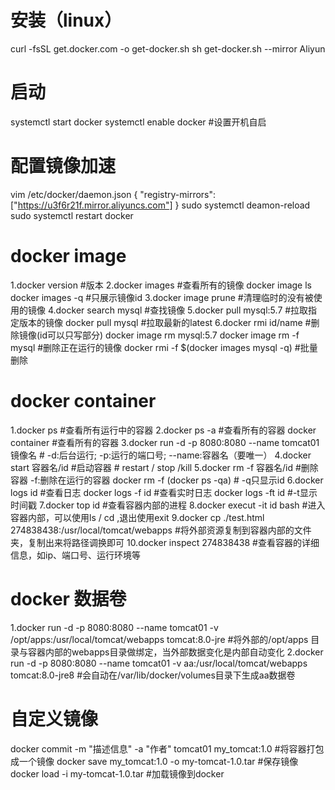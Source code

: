 # 安装（linux）
curl -fsSL get.docker.com -o get-docker.sh
sh get-docker.sh --mirror Aliyun

# 启动
systemctl start docker
systemctl enable docker #设置开机自启

# 配置镜像加速
vim /etc/docker/daemon.json 
{
  "registry-mirrors": ["https://u3f6r21f.mirror.aliyuncs.com"]
}
sudo systemctl deamon-reload
sudo systemctl restart docker

# docker image
1.docker version #版本
2.docker images #查看所有的镜像
  docker image ls
  docker images -q #只展示镜像id
3.docker image prune #清理临时的没有被使用的镜像
4.docker search mysql #查找镜像
5.docker pull mysql:5.7 #拉取指定版本的镜像
  docker pull mysql #拉取最新的latest
6.docker rmi  id/name #删除镜像(id可以只写部分)
  docker image rm mysql:5.7
  docker image rm -f mysql #删除正在运行的镜像
  docker rmi -f $(docker images mysql -q) #批量删除
  
# docker container
1.docker ps #查看所有运行中的容器
2.docker ps -a #查看所有的容器
  docker container #查看所有的容器
3.docker run -d -p 8080:8080 --name tomcat01 镜像名 # -d:后台运行; -p:运行的端口号; --name:容器名（要唯一）
4.docker start 容器名/id #启动容器 # restart / stop /kill
5.docker rm -f 容器名/id #删除容器 -f:删除在运行的容器
  docker rm -f (docker ps -qa) # -q只显示id
6.docker logs id #查看日志
  docker logs -f id #查看实时日志
  docker logs -ft id #-t显示时间戳
7.docker top id #查看容器内部的进程
8.docker execut -it id bash #进入容器内部，可以使用ls / cd ,退出使用exit
9.docker cp ./test.html 274838438:/usr/local/tomcat/webapps #将外部资源复制到容器内部的文件夹，复制出来将路径调换即可
10.docker inspect 274838438 #查看容器的详细信息，如ip、端口号、运行环境等

# docker 数据卷
1.docker run -d -p 8080:8080 --name tomcat01 -v /opt/apps:/usr/local/tomcat/webapps tomcat:8.0-jre #将外部的/opt/apps 目录与容器内部的webapps目录做绑定，当外部数据变化是内部自动变化
2.docker run -d -p 8080:8080 --name tomcat01 -v aa:/usr/local/tomcat/webapps tomcat:8.0-jre8 #会自动在/var/lib/docker/volumes目录下生成aa数据卷
  
# 自定义镜像
docker commit -m "描述信息" -a "作者" tomcat01 my_tomcat:1.0 #将容器打包成一个镜像
docker save my_tomcat:1.0 -o my-tomcat-1.0.tar #保存镜像
docker load -i my-tomcat-1.0.tar #加载镜像到docker
